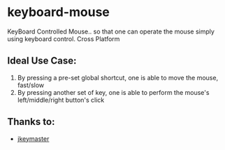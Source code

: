 keyboard-mouse
==============

KeyBoard Controlled Mouse.. so that one can operate the mouse simply using keyboard control. Cross Platform


## Ideal Use Case:
1. By pressing a pre-set global shortcut, one is able to move the mouse, fast/slow
2. By pressing another set of key, one is able to perform the mouse's left/middle/right button's click

## Thanks to: 
- [jkeymaster](https://github.com/tulskiy/jkeymaster.git)


